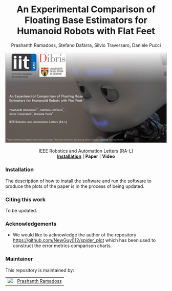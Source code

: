 <h1 align="center">
An Experimental Comparison of Floating Base Estimators for Humanoid Robots with Flat Feet
</h1>
<div align="center">
Prashanth Ramadoss, Stefano Dafarra, Silvio Traversaro, Daniele Pucci
</div>

<p align="center"><img src="assets/cover.png" alt=""/></p>

<div align="center">
  IEEE Robotics and Automation Letters (RA-L)
</div>

<div align="center">
<a href="#installation"><b>Installation</b></a> |
<b>Paper</b> |
<b>Video</b>
</div>

### Installation

The description of  how to install the software and run the software to produce the plots of the paper is in the process of being updated.

### Citing this work

To be updated.

### Acknowledgements

- We would like to acknowledge the author of the repository https://github.com/NewGuy012/spider_plot which has been used to construct the error metrics comparison charts.

### Maintainer

This repository is maintained by:

| | |
|:---:|:---:|
| [<img src="https://github.com/prashanthr05.png" width="40">](https://github.com/prashanthr05) | [Prashanth Ramadoss](https://github.com/prashanthr05) |
